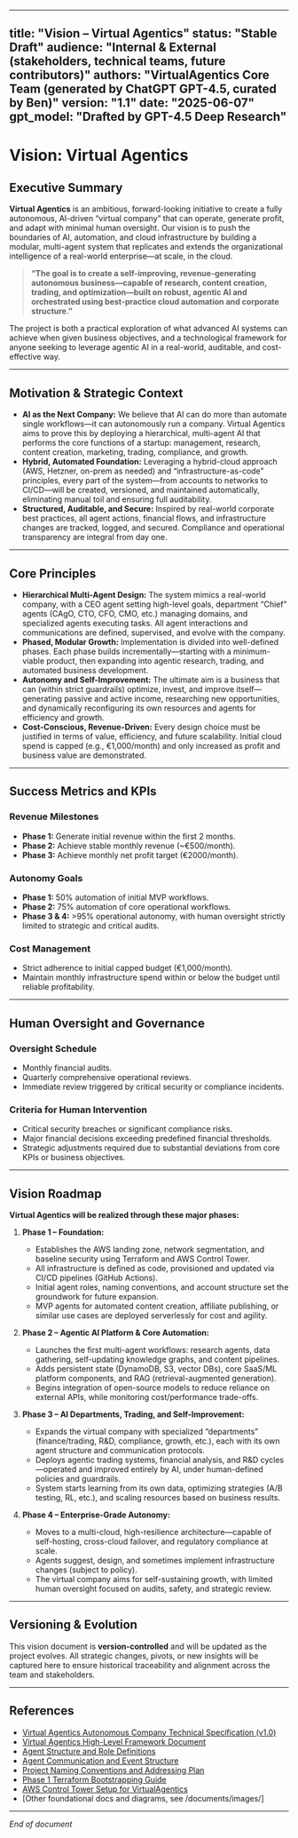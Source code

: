 
---
title: "Vision – Virtual Agentics"
status: "Stable Draft"
audience: "Internal & External (stakeholders, technical teams, future contributors)"
authors: "VirtualAgentics Core Team (generated by ChatGPT GPT-4.5, curated by Ben)"
version: "1.1"
date: "2025-06-07"
gpt_model: "Drafted by GPT-4.5 Deep Research"
---

# Vision: Virtual Agentics

## Executive Summary

**Virtual Agentics** is an ambitious, forward-looking initiative to create a fully autonomous, AI-driven “virtual company” that can operate, generate profit, and adapt with minimal human oversight. Our vision is to push the boundaries of AI, automation, and cloud infrastructure by building a modular, multi-agent system that replicates and extends the organizational intelligence of a real-world enterprise—at scale, in the cloud.

> **“The goal is to create a self-improving, revenue-generating autonomous business—capable of research, content creation, trading, and optimization—built on robust, agentic AI and orchestrated using best-practice cloud automation and corporate structure.”**

The project is both a practical exploration of what advanced AI systems can achieve when given business objectives, and a technological framework for anyone seeking to leverage agentic AI in a real-world, auditable, and cost-effective way.

---

## Motivation & Strategic Context

- **AI as the Next Company:** We believe that AI can do more than automate single workflows—it can autonomously run a company. Virtual Agentics aims to prove this by deploying a hierarchical, multi-agent AI that performs the core functions of a startup: management, research, content creation, marketing, trading, compliance, and growth.
- **Hybrid, Automated Foundation:** Leveraging a hybrid-cloud approach (AWS, Hetzner, on-prem as needed) and “infrastructure-as-code” principles, every part of the system—from accounts to networks to CI/CD—will be created, versioned, and maintained automatically, eliminating manual toil and ensuring full auditability.
- **Structured, Auditable, and Secure:** Inspired by real-world corporate best practices, all agent actions, financial flows, and infrastructure changes are tracked, logged, and secured. Compliance and operational transparency are integral from day one.

---

## Core Principles

- **Hierarchical Multi-Agent Design:** The system mimics a real-world company, with a CEO agent setting high-level goals, department “Chief” agents (CAgO, CTO, CFO, CMO, etc.) managing domains, and specialized agents executing tasks. All agent interactions and communications are defined, supervised, and evolve with the company.
- **Phased, Modular Growth:** Implementation is divided into well-defined phases. Each phase builds incrementally—starting with a minimum-viable product, then expanding into agentic research, trading, and automated business development.
- **Autonomy and Self-Improvement:** The ultimate aim is a business that can (within strict guardrails) optimize, invest, and improve itself—generating passive and active income, researching new opportunities, and dynamically reconfiguring its own resources and agents for efficiency and growth.
- **Cost-Conscious, Revenue-Driven:** Every design choice must be justified in terms of value, efficiency, and future scalability. Initial cloud spend is capped (e.g., €1,000/month) and only increased as profit and business value are demonstrated.

---

## Success Metrics and KPIs

### Revenue Milestones
- **Phase 1:** Generate initial revenue within the first 2 months.
- **Phase 2:** Achieve stable monthly revenue (~€500/month).
- **Phase 3:** Achieve monthly net profit target (€2000/month).

### Autonomy Goals
- **Phase 1:** 50% automation of initial MVP workflows.
- **Phase 2:** 75% automation of core operational workflows.
- **Phase 3 & 4:** >95% operational autonomy, with human oversight strictly limited to strategic and critical audits.

### Cost Management
- Strict adherence to initial capped budget (€1,000/month).
- Maintain monthly infrastructure spend within or below the budget until reliable profitability.

---

## Human Oversight and Governance

### Oversight Schedule
- Monthly financial audits.
- Quarterly comprehensive operational reviews.
- Immediate review triggered by critical security or compliance incidents.

### Criteria for Human Intervention
- Critical security breaches or significant compliance risks.
- Major financial decisions exceeding predefined financial thresholds.
- Strategic adjustments required due to substantial deviations from core KPIs or business objectives.

---

## Vision Roadmap

**Virtual Agentics will be realized through these major phases:**

1. **Phase 1 – Foundation:**  
   - Establishes the AWS landing zone, network segmentation, and baseline security using Terraform and AWS Control Tower.
   - All infrastructure is defined as code, provisioned and updated via CI/CD pipelines (GitHub Actions).
   - Initial agent roles, naming conventions, and account structure set the groundwork for future expansion.
   - MVP agents for automated content creation, affiliate publishing, or similar use cases are deployed serverlessly for cost and agility.

2. **Phase 2 – Agentic AI Platform & Core Automation:**  
   - Launches the first multi-agent workflows: research agents, data gathering, self-updating knowledge graphs, and content pipelines.
   - Adds persistent state (DynamoDB, S3, vector DBs), core SaaS/ML platform components, and RAG (retrieval-augmented generation).
   - Begins integration of open-source models to reduce reliance on external APIs, while monitoring cost/performance trade-offs.

3. **Phase 3 – AI Departments, Trading, and Self-Improvement:**  
   - Expands the virtual company with specialized “departments” (finance/trading, R&D, compliance, growth, etc.), each with its own agent structure and communication protocols.
   - Deploys agentic trading systems, financial analysis, and R&D cycles—operated and improved entirely by AI, under human-defined policies and guardrails.
   - System starts learning from its own data, optimizing strategies (A/B testing, RL, etc.), and scaling resources based on business results.

4. **Phase 4 – Enterprise-Grade Autonomy:**  
   - Moves to a multi-cloud, high-resilience architecture—capable of self-hosting, cross-cloud failover, and regulatory compliance at scale.
   - Agents suggest, design, and sometimes implement infrastructure changes (subject to policy).
   - The virtual company aims for self-sustaining growth, with limited human oversight focused on audits, safety, and strategic review.

---

## Versioning & Evolution

This vision document is **version-controlled** and will be updated as the project evolves. All strategic changes, pivots, or new insights will be captured here to ensure historical traceability and alignment across the team and stakeholders.

---

## References

- [Virtual Agentics Autonomous Company Technical Specification (v1.0)](link)
- [Virtual Agentics High-Level Framework Document](link)
- [Agent Structure and Role Definitions](link)
- [Agent Communication and Event Structure](link)
- [Project Naming Conventions and Addressing Plan](link)
- [Phase 1 Terraform Bootstrapping Guide](link)
- [AWS Control Tower Setup for VirtualAgentics](link)
- [Other foundational docs and diagrams, see /documents/images/]

---

*End of document*
